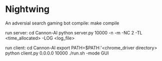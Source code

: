 # Nightwing

An adversial search gaming bot
compile:
make compile

run server:
cd Cannon-AI
python server.py 10000 -n <rows> -m <columns> -NC 2 -TL <time_allocated> -LOG <log_file>

run client:
cd Cannon-AI
export PATH=$PATH:'<chrome_driver directory>
python client.py 0.0.0.0 10000 ./run.sh -mode GUI
